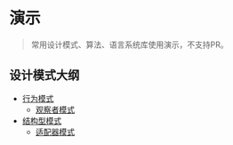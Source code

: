 # 演示

> 常用设计模式、算法、语言系统库使用演示，不支持PR。


## 设计模式大纲

 - [行为模式](./desion-pattern/behavior)
    - [观察者模式](./desion-pattern/behavior/observer)
- [结构型模式](./desion-pattern/structure)
    - [适配器模式](./desion-pattern/structure/adapter)

